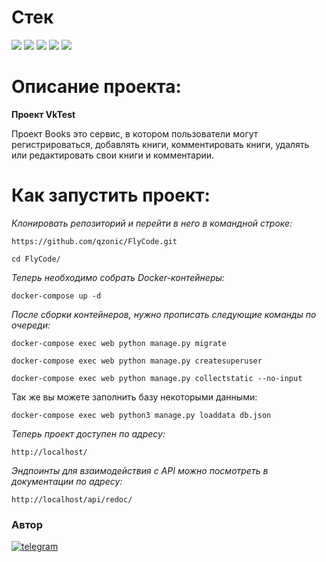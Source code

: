# Стек
<img src="https://img.shields.io/badge/Python-4169E1?style=for-the-badge"/> <img src="https://img.shields.io/badge/Django-008000?style=for-the-badge"/> <img src="https://img.shields.io/badge/DRF-800000?style=for-the-badge"/> <img src="https://img.shields.io/badge/Docker-00BFFF?style=for-the-badge"/> <img src="https://img.shields.io/badge/PostgreSQL-87CEEB?style=for-the-badge"/>

# Описание проекта:

**Проект VkTest**

Проект Books это сервис, в котором пользователи могут регистрироваться,
добавлять книги, комментировать книги, удалять или редактировать свои книги и комментарии.

# Как запустить проект:

*Клонировать репозиторий и перейти в него в командной строке:*
```
https://github.com/qzonic/FlyCode.git
```
```
cd FlyCode/
```

*Теперь необходимо собрать Docker-контейнеры:*
```
docker-compose up -d
```

*После сборки контейнеров, нужно прописать следующие команды по очереди:*
```
docker-compose exec web python manage.py migrate
```

```
docker-compose exec web python manage.py createsuperuser
```

```
docker-compose exec web python manage.py collectstatic --no-input
```

Так же вы можете заполнить базу некоторыми данными:
```
docker-compose exec web python3 manage.py loaddata db.json
```

*Теперь проект доступен по адресу:*
```
http://localhost/
```

*Эндпоинты для взаимодействия с API можно посмотреть в документации по адресу:*
```
http://localhost/api/redoc/
```

### Автор
[![telegram](https://img.shields.io/badge/Telegram-Join-blue)](https://t.me/qzonic)

